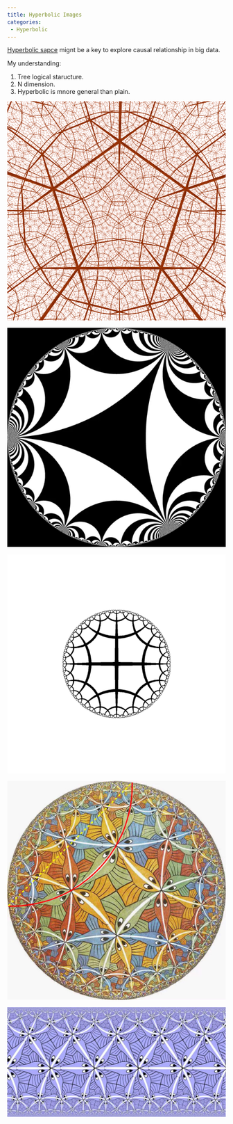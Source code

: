 ```yaml
---
title: Hyperbolic Images
categories:
 - Hyperbolic
---
```


[Hyperbolic sapce](https://en.wikipedia.org/wiki/Hyperbolic_space) mignt be a key to explore causal relationship in big data.

My understanding:
1. Tree logical staructure.
2. N dimension.
3. Hyperbolic is mnore general than plain.

<!--more-->

![Hyperbolic-1](/assets/images/hyp_1.png)

![Hyperbolic-2](/assets/images/hyp_2.jpg)

![Hyperbolic Animation](/assets/images/hyp_ani.gif)

![Poincare Disk Model](/assets/images/Poincare_disk_model.png)

![Hyperbolic Transformer](/assets/images/hyp2inf.jpeg)
